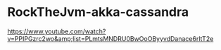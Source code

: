 # RockTheJvm-akka-cassandra
https://www.youtube.com/watch?v=PPIPGzrc2wo&amp;list=PLmtsMNDRU0BwOoOByyvdDanace6rltT2e
